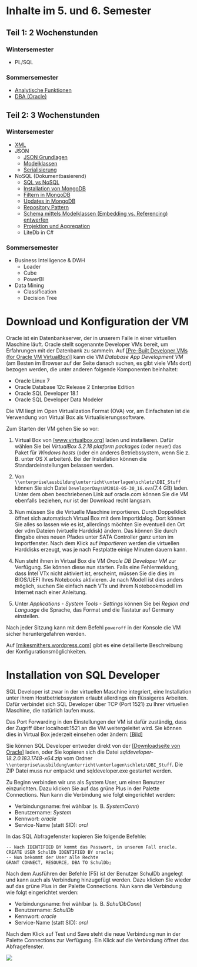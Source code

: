 # Inhalte im 5. und 6. Semester

## Teil 1: 2 Wochenstunden

### Wintersemester

- PL/SQL

### Sommersemester

- [Analytische Funktionen](02_Analytical%20Functions/README.md)
- [DBA (Oracle)](01_Datenbankadmin)

## Teil 2: 3 Wochenstunden

### Wintersemester

- [XML](11_XML/README.md)
- JSON
  - [JSON Grundlagen](12_JSON/01_Intro.md)
  - [Modelklassen](12_JSON/02_Modelklassen.md)
  - [Serialisierung](12_JSON/03_Serialisierung.md)
- NoSQL (Dokumentbasierend)
  - [SQL vs NoSQL](13_NoSQL/01_Sql_vs_Nosql.md)
  - [Installation von MongoDB](13_NoSQL/02_Mongodb_Install.md)
  - [Filtern in MongoDB](13_NoSQL/03_MongoDb_Find.md)
  - [Updates in MongoDB](13_NoSQL/04_MongoDb_Update.md)
  - [Repository Pattern](13_NoSQL/05_MongoDb_Repository.md)
  - [Schema mittels Modelklassen (Embedding vs. Referencing) entwerfen](https://docs.microsoft.com/en-us/azure/cosmos-db/modeling-data)
  - [Projektion und Aggregation](13_NoSQL/06_MongoDb_Aggregate.md)
  - LiteDb in C#

### Sommersemester

- Business Intelligence & DWH
  - Loader
  - Cube
  - PowerBI
- Data Mining
  - Classification
  - Decision Tree


# Download und Konfiguration der VM

Oracle ist ein Datenbankserver, der in unserem Falle in einer virtuellen Maschine läuft. Oracle stellt sogenannte Developer VMs bereit, um Erfahrungen mit der Datenbank zu sammeln. Auf <a href="http://www.oracle.com/technetwork/community/developer-vm/index.html" target="_blank">[Pre-Built Developer VMs (for Oracle VM VirtualBox)]</a> kann die VM *Database App Development VM* (am Besten im Browser auf der Seite danach suchen, es gibt viele VMs dort) bezogen werden, die unter anderen folgende Komponenten beinhaltet:

- Oracle Linux 7
- Oracle Database 12c Release 2 Enterprise Edition 
- Oracle SQL Developer 18.1
- Oracle SQL Developer Data Modeler

Die VM liegt im Open Virtualization Format (OVA) vor, am Einfachsten ist die Verwendung von Virtual Box als Virtualisierungssoftware.

Zum Starten der VM gehen Sie so vor:

1. Virtual Box von <a href="https://www.virtualbox.org/wiki/Downloads" target="_blank">[www.virtualbox.org]</a> laden und installieren. Dafür wählen Sie bei *VirtualBox 5.2.18 platform packages* (oder neuer) das Paket für *Windows hosts* (oder ein anderes Betriebssystem, wenn Sie z. B. unter OS X arbeiten). Bei der Installation können die Standardeinstellungen belassen werden.

1. Von `\\enterprise\ausbildung\unterricht\unterlagen\schletz\DBI_Stuff` können Sie sich Datei `DeveloperDaysVM2018-05-30_16.ova`(7.4 GB) laden. Unter dem oben beschriebenen Link auf oracle.com können Sie die VM ebenfalls beziehen, nur ist der Download recht langsam.

1. Nun müssen Sie die Virtuelle Maschine importieren. Durch Doppelklick öffnet sich automatisch Virtual Box mit dem Importidalog. Dort können Sie alles so lassen wie es ist, allerdings möchten Sie eventuell den Ort der vdm Dateien (virtuelle Harddisk) ändern. Das können Sie durch Eingabe eines neuen Pfades unter SATA Controller ganz unten im Importfenster. Nach dem Klick auf *Importieren* werden die virtuellen Harddisks erzeugt, was je nach Festplatte einige Minuten dauern kann.

1. Nun steht ihnen in Virtual Box die VM *Oracle DB Developer VM* zur Verfügung. Sie können diese nun starten. Falls eine Fehlermeldung, dass Intel VTx nicht aktiviert ist, erscheint, müssen Sie die dies im BIOS/UEFI Ihres Notebooks aktivieren. Je nach Modell ist dies anders möglich, suchen Sie einfach nach VTx und ihrem Notebookmodell im Internet nach einer Anleitung.

1. Unter *Applications* - *System Tools* - *Settings* können Sie bei *Region and Language* die Sprache, das Format und die Tastatur auf Germany einstellen.

Nach jeder Sitzung kann mit dem Befehl `poweroff` in der Konsole die VM sicher heruntergefahren werden.

Auf <a href="https://mikesmithers.wordpress.com/2015/01/25/installing-and-configuring-an-oracle-developer-day-virtualbox-image/" target="_blank">[mikesmithers.wordpress.com]</a> gibt es eine detaillierte Beschreibung der Konfigurationsmöglichkeiten.

# Installation von SQL Developer

SQL Developer ist zwar in der virtuellen Maschine integriert, eine Installation unter ihrem Hostbetriebssystem erlaubt allerdings ein flüssigeres Arbeiten. Dafür verbindet sich SQL Developer über TCP (Port 1521) zu Ihrer virtuellen Maschine, die natürlich laufen muss.

Das Port Forwarding in den Einstellungen der VM ist dafür zuständig, dass der Zugriff über localhost:1521 an die VM weitergeleitet wird. Sie können dies in Virtual Box jederzeit einsehen oder ändern: <a href="/pluginfile.php/123157/mod_label/intro/virtualBoxNat.png">[Bild]</a>

Sie können SQL Developer entweder direkt von der <a href="https://www.oracle.com/technetwork/developer-tools/sql-developer/downloads/index.html" target="_blank">[Downloadseite von Oracle]</a> laden, oder Sie kopieren sich die Datei *sqldeveloper-18.2.0.183.1748-x64.zip* vom Ordner `\\enterprise\ausbildung\unterricht\unterlagen\schletz\DBI_Stuff`. Die ZIP Datei muss nur entpackt und sqldeveloper.exe gestartet werden.

Zu Beginn verbinden wir uns als System User, um einen Benutzer einzurichten. Dazu klicken Sie auf das grüne Plus in der Palette Connections. Nun kann die Verbindung wie folgt eingerichtet werden:

* Verbindungsname: frei wählbar (s. B. *SystemConn*)
* Benutzername: *System*
* Kennwort: *oracle*
* Service-Name (statt SID): *orcl*

In das SQL Abfragefenster kopieren Sie folgende Befehle:
```
-- Nach IDENTIFIED BY kommt das Passwort, in unserem Fall oracle.
CREATE USER SchulDb IDENTIFIED BY oracle;
-- Nun bekommt der User alle Rechte 
GRANT CONNECT, RESOURCE, DBA TO SchulDb;
```

Nach dem Ausführen der Befehle (F5) ist der Benutzer SchulDb angelegt und kann auch als Verbindung hinzugefügt werden. Dazu klicken Sie wieder auf das grüne Plus in der Palette Connections. Nun kann die Verbindung wie folgt eingerichtet werden:

* Verbindungsname: frei wählbar (s. B. *SchulDbConn*)
* Benutzername: *SchulDb*
* Kennwort: *oracle*
* Service-Name (statt SID): *orcl*

Nach dem Klick auf Test und Save steht die neue Verbindung nun in der Palette Connections zur Verfügung. Ein Klick auf die Verbindung öffnet das Abfragefenster.

![](sqlDeveloperConnection.png)
